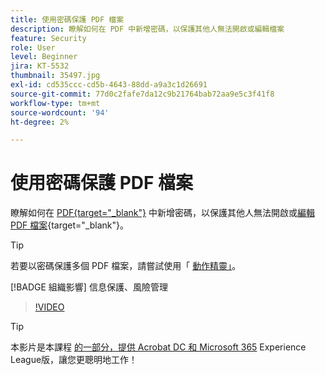 ```yaml
---
title: 使用密碼保護 PDF 檔案
description: 瞭解如何在 PDF 中新增密碼，以保護其他人無法開啟或編輯檔案
feature: Security
role: User
level: Beginner
jira: KT-5532
thumbnail: 35497.jpg
exl-id: cd535ccc-cd5b-4643-88dd-a9a3c1d26691
source-git-commit: 77d0c2fafe7da12c9b21764bab72aa9e5c3f41f8
workflow-type: tm+mt
source-wordcount: '94'
ht-degree: 2%

---
```


# 使用密碼保護 PDF 檔案

瞭解如何在 [PDF{target="_blank"}](https://www.adobe.com/tw/acrobat/online/password-protect-pdf.html) 中新增密碼，以保護其他人無法開啟或[編輯 PDF 檔案](https://www.adobe.com/tw/acrobat/online/pdf-editor.html){target="_blank"}。

>[!TIP]
>
>若要以密碼保護多個 PDF 檔案，請嘗試使用「 [動作精靈」](../advanced-tasks/action.md)。

[!BADGE 組織影響]
信息保護、風險管理

>[!VIDEO](https://video.tv.adobe.com/v/35497?quality=12&learn=on&hidetitle=true)

>[!TIP]
>
本影片是本課程 [的一部分，提供 Acrobat DC 和 Microsoft 365](https://experienceleague.adobe.com/?recommended=Acrobat-U-1-2021.microsoft365) Experience League版，讓您更聰明地工作！
